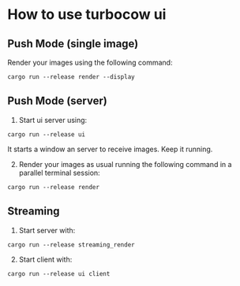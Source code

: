 # How to use turbocow ui

## Push Mode (single image)
Render your images using the following command:
```
cargo run --release render --display
```

## Push Mode (server)
1. Start ui server using:
```
cargo run --release ui
```
It starts a window an server to receive images. Keep it running.

2. Render your images as usual running the following command in a parallel terminal session:
```
cargo run --release render
```

## Streaming
1. Start server with:
```
cargo run --release streaming_render
```

2. Start client with:
```
cargo run --release ui client
```